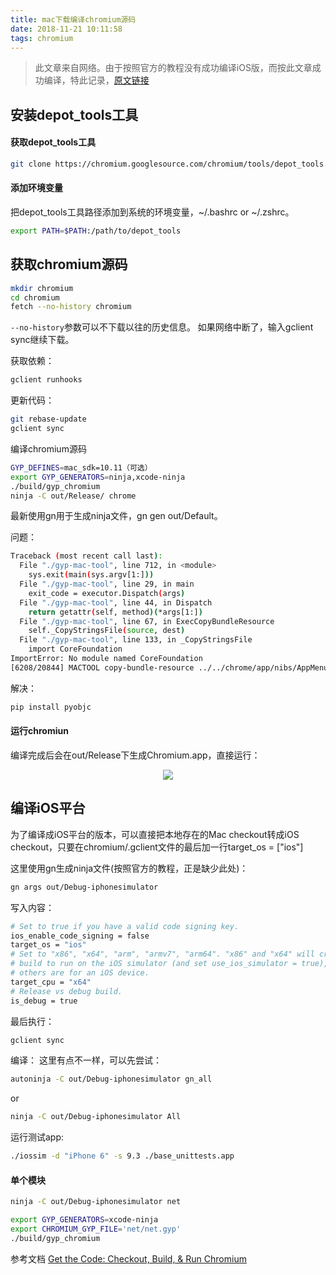 ```yaml
---
title: mac下载编译chromium源码
date: 2018-11-21 10:11:58
tags: chromium
---
```


> 此文章来自网络。由于按照官方的教程没有成功编译iOS版，而按此文章成功编译，特此记录，[原文链接](http://www.alonemonkey.com/2016/06/15/chromium-source-compile/)

## 安装depot_tools工具
#### 获取depot_tools工具
```sh
git clone https://chromium.googlesource.com/chromium/tools/depot_tools.git
```
#### 添加环境变量
把depot_tools工具路径添加到系统的环境变量，~/.bashrc or ~/.zshrc。
```sh
export PATH=$PATH:/path/to/depot_tools
```
## 获取chromium源码
```sh
mkdir chromium
cd chromium
fetch --no-history chromium
```

`--no-history`参数可以不下载以往的历史信息。
如果网络中断了，输入gclient sync继续下载。

获取依赖：
```sh
gclient runhooks
```

更新代码：
```sh
git rebase-update
gclient sync
```
编译chromium源码
```sh
GYP_DEFINES=mac_sdk=10.11（可选）
export GYP_GENERATORS=ninja,xcode-ninja
./build/gyp_chromium
ninja -C out/Release/ chrome
```
最新使用gn用于生成ninja文件，gn gen out/Default。

问题：
```sh
Traceback (most recent call last):
  File "./gyp-mac-tool", line 712, in <module>
    sys.exit(main(sys.argv[1:]))
  File "./gyp-mac-tool", line 29, in main
    exit_code = executor.Dispatch(args)
  File "./gyp-mac-tool", line 44, in Dispatch
    return getattr(self, method)(*args[1:])
  File "./gyp-mac-tool", line 67, in ExecCopyBundleResource
    self._CopyStringsFile(source, dest)
  File "./gyp-mac-tool", line 133, in _CopyStringsFile
    import CoreFoundation
ImportError: No module named CoreFoundation
[6208/20844] MACTOOL copy-bundle-resource ../../chrome/app/nibs/AppMenu.xib
```
解决：
```sh
pip install pyobjc
```
#### 运行chromiun
编译完成后会在out/Release下生成Chromium.app，直接运行：
<div style="text-align: center;">
  <img src="1.png"/>
</div>

## 编译iOS平台
为了编译成iOS平台的版本，可以直接把本地存在的Mac checkout转成iOS checkout，只要在chromium/.gclient文件的最后加一行target_os = ["ios"]

这里使用gn生成ninja文件(按照官方的教程，正是缺少此处)：
```sh
gn args out/Debug-iphonesimulator
```

写入内容：
```sh
# Set to true if you have a valid code signing key.
ios_enable_code_signing = false
target_os = "ios"
# Set to "x86", "x64", "arm", "armv7", "arm64". "x86" and "x64" will create a
# build to run on the iOS simulator (and set use_ios_simulator = true), all
# others are for an iOS device.
target_cpu = "x64"
# Release vs debug build.
is_debug = true
```
最后执行：
```sh
gclient sync
```
编译：
这里有点不一样，可以先尝试：
```sh
autoninja -C out/Debug-iphonesimulator gn_all
```
or

```sh
ninja -C out/Debug-iphonesimulator All
```
运行测试app:
```sh
./iossim -d "iPhone 6" -s 9.3 ./base_unittests.app
```
#### 单个模块
```sh
ninja -C out/Debug-iphonesimulator net
```
```sh
export GYP_GENERATORS=xcode-ninja 
export CHROMIUM_GYP_FILE='net/net.gyp'
./build/gyp_chromium
```
参考文档
[Get the Code: Checkout, Build, & Run Chromium](https://www.chromium.org/developers/how-tos/get-the-code)
